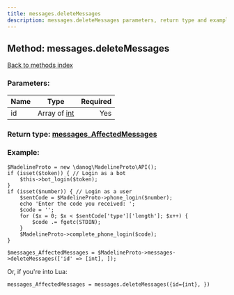 ```yaml
---
title: messages.deleteMessages
description: messages.deleteMessages parameters, return type and example
---
```

## Method: messages.deleteMessages  
[Back to methods index](index.md)


### Parameters:

| Name     |    Type       | Required |
|----------|:-------------:|---------:|
|id|Array of [int](../types/int.md) | Yes|


### Return type: [messages\_AffectedMessages](../types/messages_AffectedMessages.md)

### Example:


```
$MadelineProto = new \danog\MadelineProto\API();
if (isset($token)) { // Login as a bot
    $this->bot_login($token);
}
if (isset($number)) { // Login as a user
    $sentCode = $MadelineProto->phone_login($number);
    echo 'Enter the code you received: ';
    $code = '';
    for ($x = 0; $x < $sentCode['type']['length']; $x++) {
        $code .= fgetc(STDIN);
    }
    $MadelineProto->complete_phone_login($code);
}

$messages_AffectedMessages = $MadelineProto->messages->deleteMessages(['id' => [int], ]);
```

Or, if you're into Lua:

```
messages_AffectedMessages = messages.deleteMessages({id={int}, })
```

